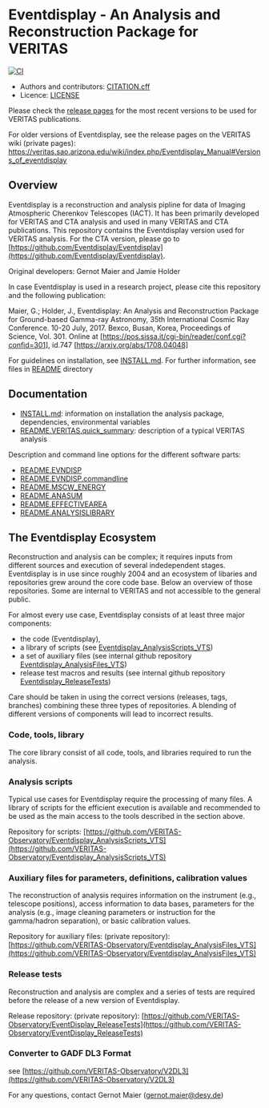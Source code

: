 # Eventdisplay - An Analysis and Reconstruction Package for VERITAS

[![CI](https://github.com/VERITAS-Observatory/EventDisplay_v4/actions/workflows/ci.yml/badge.svg)](https://github.com/VERITAS-Observatory/EventDisplay_v4/actions/workflows/ci.yml)
* Authors and contributors: [CITATION.cff](CITATION.cff)
* Licence: [LICENSE](LICENSE)

Please check the [release pages](https://github.com/VERITAS-Observatory/EventDisplay_v4/releases) for the most recent versions to be used for VERITAS publications.

For older versions of Eventdisplay, see the release pages on the VERITAS wiki (private pages):
https://veritas.sao.arizona.edu/wiki/index.php/Eventdisplay_Manual#Versions_of_eventdisplay


## Overview

Eventdisplay is a reconstruction and analysis pipline for data of
Imaging Atmospheric Cherenkov Telescopes (IACT).
It has been primarily developed for VERITAS and CTA analysis and used in
many VERITAS and CTA publications. 
This repository contains the Eventdisplay version used for VERITAS analysis.
For the CTA version, please go to [https://github.com/Eventdisplay/Eventdisplay](https://github.com/Eventdisplay/Eventdisplay).

Original developers: Gernot Maier and Jamie Holder

In case Eventdisplay is used in a research project, please cite this repository and
the following publication:

Maier, G.; Holder, J., Eventdisplay: An Analysis and Reconstruction Package for 
Ground-based Gamma-ray Astronomy,  35th International Cosmic Ray Conference.
10-20 July, 2017. Bexco, Busan, Korea, Proceedings of Science, Vol. 301.
Online at [https://pos.sissa.it/cgi-bin/reader/conf.cgi?confid=301], id.747
[https://arxiv.org/abs/1708.04048]

For guidelines on installation, see [INSTALL.md](INSTALL.md). For further information, 
see files in [README](./README) directory

## Documentation

- [INSTALL.md](INSTALL.md): information on installation the analysis package, dependencies, environmental variables
- [README.VERITAS.quick_summary](README/README.VERITAS.quick_summary): description of a typical VERITAS analysis

Description and command line options for the different software parts:

- [README.EVNDISP](README/README.EVNDISP)
- [README.EVNDISP.commandline](README/README.EVNDISP.commandline)
- [README.MSCW_ENERGY](README/README.MSCW_ENERGY)
- [README.ANASUM](README/README.ANASUM)
- [README.EFFECTIVEAREA](README/README.EFFECTIVEAREA)
- [README.ANALYSISLIBRARY](README/README.ANALYSISLIBRARY)


## The Eventdisplay Ecosystem

Reconstruction and analysis can be complex; it requires inputs from different sources and execution of several indedependent stages.
Eventdisplay is in use since roughly 2004 and an ecosystem of libaries and repositories grew around the core code base. 
Below an overview of those repositories. 
Some are internal to VERITAS and not accessible to the general public.

For almost every use case, Eventdisplay consists of at least three major components: 
- the code (Eventdisplay), 
- a library of scripts (see [Eventdisplay_AnalysisScripts_VTS](https://github.com/VERITAS-Observatory/Eventdisplay_AnalysisScripts_VTS))
- a set of auxiliary files (see internal github repository [Eventdisplay_AnalysisFiles_VTS](https://github.com/VERITAS-Observatory/Eventdisplay_AnalysisFiles_VTS))
- release test macros and results (see internal github repository [Eventdisplay_ReleaseTests](https://github.com/VERITAS-Observatory/Eventdisplay_ReleaseTests))

Care should be taken in using the correct versions (releases, tags, branches) combining these three types of repositories.
A blending of different versions of components will lead to incorrect results.

### Code, tools, library

The core library consist of all code, tools, and libraries required to run the analysis.

### Analysis scripts

Typical use cases for Eventdisplay require the processing of many files.
A library of scripts for the efficient execution is available and recommended to be used as the main access to the tools described in the section above.

Repository for scripts: [https://github.com/VERITAS-Observatory/Eventdisplay_AnalysisScripts_VTS](https://github.com/VERITAS-Observatory/Eventdisplay_AnalysisScripts_VTS)

### Auxiliary files for parameters, definitions, calibration values

The reconstruction of analysis requires information on the instrument (e.g., telescope positions), access information to data bases, parameters for the analysis (e.g., image cleaning parameters or instruction for the gamma/hadron separation), or basic calibration values.

Repository for auxiliary files: (private repository): [https://github.com/VERITAS-Observatory/Eventdisplay_AnalysisFiles_VTS](https://github.com/VERITAS-Observatory/Eventdisplay_AnalysisFiles_VTS)

### Release tests

Reconstruction and analysis are complex and a series of tests are required before the release of a new version of Eventdisplay.

Release repository: (private repository): [https://github.com/VERITAS-Observatory/EventDisplay_ReleaseTests](https://github.com/VERITAS-Observatory/EventDisplay_ReleaseTests)

### Converter to GADF DL3 Format

see [https://github.com/VERITAS-Observatory/V2DL3](https://github.com/VERITAS-Observatory/V2DL3)

For any questions, contact Gernot Maier (gernot.maier@desy.de)
